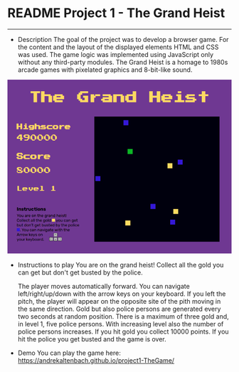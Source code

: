 # README Project 1 - The Grand Heist

---

- Description
  The goal of the project was to develop a browser game. For the content and the layout of the displayed elements HTML and CSS was used. The game logic was implemented using JavaScript only without any third-party modules.
  The Grand Heist is a homage to 1980s arcade games with pixelated graphics and 8-bit-like sound.

![game screenshot](/images/game-screenshot.png)

- Instructions to play
  You are on the grand heist! Collect all the gold you can get but don't get busted by the police.

  The player moves automatically forward. You can navigate left/right/up/down with the arrow keys on your keyboard. If you left the pitch, the player will appear on the opposite site of the pith moving in the same direction. Gold but also police persons are generated every two seconds at random position. There is a maximum of three gold and, in level 1, five police persons. With increasing level also the number of police persons increases.
  If you hit gold you collect 10000 points. If you hit the police you get busted and the game is over.

- Demo
  You can play the game here:
  <https://andrekaltenbach.github.io/project1-TheGame/>
